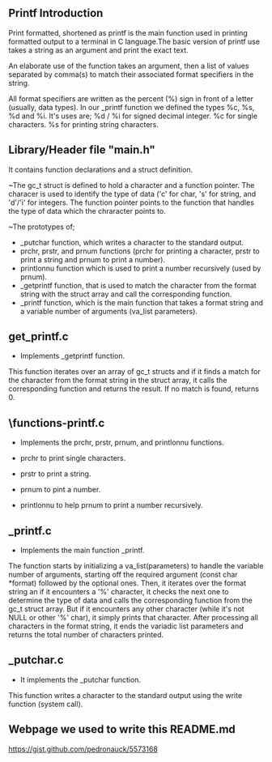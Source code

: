 <snippet>
  <content>

## Printf Introduction

Print formatted, shortened as printf is the main function used in printing
formatted output to a terminal in C language.The basic version of printf use
takes a string as an argument and print the exact text.

An elaborate use of the function takes an argument, then a list of
values separated by comma(s) to match their associated format specifiers in the
string.

All format specifiers are written as the percent (%) sign in front of a letter
(usually, data types). In our _printf function we defined the types %c, %s, %d
and %i. It's uses are;
%d / %i for signed decimal integer.
%c for single characters.
%s for printing string characters.


## Library/Header file "main.h"

It contains function declarations and a struct definition.

~The gc_t struct is defined to hold a character and a function pointer.
The characer is used to identify the type of data ('c' for char, 's' for
string, and 'd'/'i' for integers.
The function pointer points to the function that handles the type of data which
the chraracter points to.

~The prototypes of;
- _putchar function, which writes a character to the standard output.
- prchr, prstr, and prnum functions (prchr for printing a character, prstr to
print a string and prnum to print a number).
- printlonnu function which is used to print a number recursively (used by
prnum).
-  _getprintf function, that is used to match the character from the format
string with the struct array and call the corresponding function.
- _printf function,  which is the main function that takes a format string and
a variable number of arguments (va_list parameters).


## get\_printf.c 

- Implements _getprintf function.

This function iterates over an array of gc_t structs and if it finds a match
for the character from the format string in the struct array, it calls the
corresponding function and returns the result. If no match is found, returns 0.


## \functions-printf.c

- Implements the prchr, prstr, prnum, and printlonnu functions.

- prchr to print single characters.
- prstr to print a string.
- prnum to pint a number.
- printlonnu to help prnum to print a number recursively.

## \_printf.c 

- Implements the main function _printf.

The function starts by initializing a va_list(parameters) to handle the
variable number of arguments, starting off the required argument (const char
*format) followed by the optional ones.
Then, it iterates over the format string an if it encounters a '%' character,
it checks the next one to determine the type of data and calls the
corresponding function from the gc_t struct array. But if it encounters any
other character (while it's not NULL or other '%' char), it simply prints that
character.
After processing all characters in the format string, it ends the variadic list
parameters and returns the total number of characters printed.

## \_putchar.c

- It implements the _putchar function.

This function writes a character to the standard output using the write
function (system call).

## Webpage we used to write this README.md

https://gist.github.com/pedronauck/5573168

</content>
</snippet>
